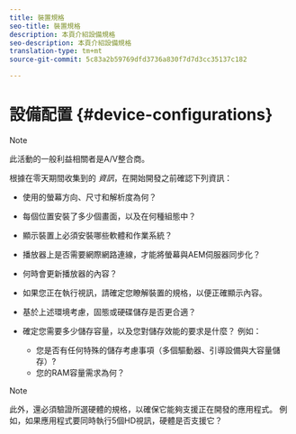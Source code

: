 ```yaml
---
title: 裝置規格
seo-title: 裝置規格
description: 本頁介紹設備規格
seo-description: 本頁介紹設備規格
translation-type: tm+mt
source-git-commit: 5c83a2b59769dfd3736a830f7d7d3cc35137c182

---
```



# 設備配置 {#device-configurations}

>[!NOTE]
>
>此活動的一般利益相關者是A/V整合商。

根據在零天期間收集到的 *資訊*，在開始開發之前確認下列資訊：

* 使用的螢幕方向、尺寸和解析度為何？

* 每個位置安裝了多少個畫面，以及在何種組態中？

* 顯示裝置上必須安裝哪些軟體和作業系統？

* 播放器上是否需要網際網路連線，才能將螢幕與AEM伺服器同步化？

* 何時會更新播放器的內容？

* 如果您正在執行視訊，請確定您瞭解裝置的規格，以便正確顯示內容。

* 基於上述環境考慮，固態或硬碟儲存是否更合適？

* 確定您需要多少儲存容量，以及您對儲存效能的要求是什麼？ 例如：
   * 您是否有任何特殊的儲存考慮事項（多個驅動器、引導設備與大容量儲存）?
   * 您的RAM容量需求為何？


>[!NOTE]
>
>此外，還必須驗證所選硬體的規格，以確保它能夠支援正在開發的應用程式。 例如，如果應用程式要同時執行5個HD視訊，硬體是否支援它？
